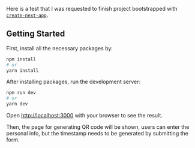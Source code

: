 Here is a test that I was requested to finish project bootstrapped with [`create-next-app`](https://github.com/vercel/next.js/tree/canary/packages/create-next-app).

## Getting Started

First, install all the necessary packages by:

```bash
npm install
# or
yarn install
```

After installing packages, run the development server:

```bash
npm run dev
# or
yarn dev
```

Open [http://localhost:3000](http://localhost:3000) with your browser to see the result.

Then, the page for generating QR code will be shown, users can enter the personal info, but the timestamp needs to be generated by submitting the form.
